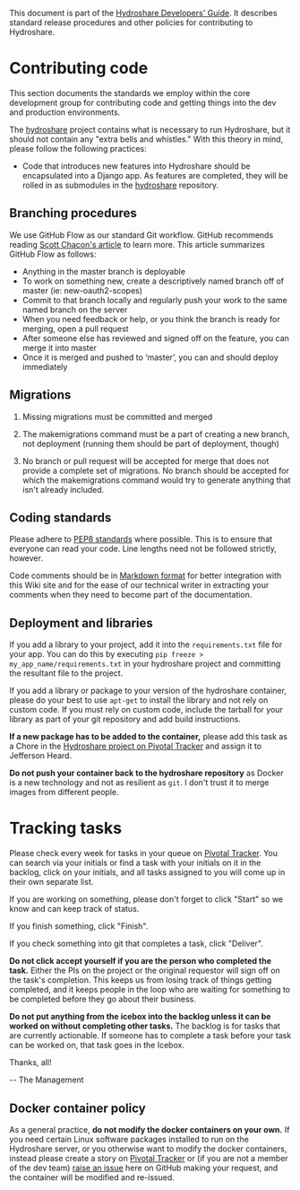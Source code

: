 This document is part of the [Hydroshare Developers' Guide](https://github.com/hydroshare/hydroshare2/wiki/Hydroshare-Developers'-Guide). It describes standard release procedures and other policies for contributing to Hydroshare.

# Contributing code

This section documents the standards we employ within the core development group for contributing code and getting things into the dev and production environments.

The [hydroshare](https://github.com/hydroshare/hydroshare) project contains what is necessary to run Hydroshare, but it should not contain any "extra bells and whistles." With this theory in mind, please follow the following practices:

* Code that introduces new features into Hydroshare should be encapsulated into a Django app.  As features are completed, they will be rolled in as submodules in the [hydroshare](https://github.com/hydroshare/hydroshare) repository.  


## Branching procedures

We use GitHub Flow as our standard Git workflow. GitHub recommends reading [Scott Chacon's article](http://scottchacon.com/2011/08/31/github-flow.html) to learn more. This article summarizes GitHub Flow as follows:

* Anything in the master branch is deployable
* To work on something new, create a descriptively named branch off of master (ie: new-oauth2-scopes)
* Commit to that branch locally and regularly push your work to the same named branch on the server
* When you need feedback or help, or you think the branch is ready for merging, open a pull request
* After someone else has reviewed and signed off on the feature, you can merge it into master
* Once it is merged and pushed to ‘master’, you can and should deploy immediately

## Migrations
1) Missing migrations must be committed and merged

2) The makemigrations command must be a part of creating a new branch, not deployment (running them should be part of deployment, though)

3) No branch or pull request will be accepted for merge that does not provide a complete set of migrations. No branch should be accepted for which the makemigrations command would try to generate anything that isn't already included.

## Coding standards

Please adhere to [PEP8 standards](http://legacy.python.org/dev/peps/pep-0008/) where possible. This is to ensure that everyone can read your code. Line lengths need not be followed strictly, however.

Code comments should be in [Markdown format](https://help.github.com/articles/github-flavored-markdown) for better integration with this Wiki site and for the ease of our technical writer in extracting your comments when they need to become part of the documentation. 

## Deployment and libraries

If you add a library to your project, add it into the `requirements.txt` file for your app.  You can do this by executing `pip freeze > my_app_name/requirements.txt` in your hydroshare project and committing the resultant file to the project. 

If you add a library or package to your version of the hydroshare container, please do your best to use `apt-get` to install the library and not rely on custom code.  If you must rely on custom code, include the tarball for your library as part of your git repository and add build instructions.  

**If a new package has to be added to the container,** please add this task as a Chore in the [Hydroshare project on Pivotal Tracker](https://www.pivotaltracker.com/projects/703523/overview) and assign it to Jefferson Heard.  

**Do not push your container back to the hydroshare repository** as Docker is a new technology and not as resilient as `git`.  I don't trust it to merge images from different people.  

# Tracking tasks

Please check every week for tasks in your queue on [Pivotal Tracker](https://www.pivotaltracker.com/projects/703523/overview). You can search via your initials or find a task with your initials on it in the backlog, click on your initials, and all tasks assigned to you will come up in their own separate list.

If you are working on something, please don't forget to click "Start" so we know and can keep track of status.  

If you finish something, click "Finish".  

If you check something into git that completes a task, click "Deliver".

**Do not click accept yourself if you are the person who completed the task.** Either the PIs on the project or the original requestor will sign off on the task's completion.  This keeps us from losing track of things getting completed, and it keeps people in the loop who are waiting for something to be completed before they go about their business.  

**Do not put anything from the icebox into the backlog unless it can be worked on without completing other tasks.**  The backlog is for tasks that are currently actionable.  If someone has to complete a task before your task can be worked on, that task goes in the Icebox.  

Thanks, all!

-- The Management 

## Docker container policy

As a general practice, **do not modify the docker containers on your own.** If you need certain Linux software packages installed to run on the Hydroshare server, or you otherwise want to modify the docker containers, instead please create a story on [Pivotal Tracker](https://www.pivotaltracker.com/projects/703523/overview) or (if you are not a member of the dev team) [raise an issue](https://github.com/hydroshare/hydroshare2/issues) here on GitHub making your request, and the container will be modified and re-issued.